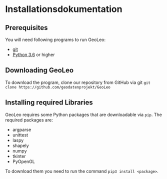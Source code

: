 # Installationsdokumentation

## Prerequisites

You will need following programs to run GeoLeo:
* [git](https://git-scm.com)
* [Python 3.6](https://python.org) or higher

## Downloading GeoLeo

To download the program, clone our repository from GitHub via git
`git clone https://github.com/geodatenprojekt/GeoLeo`

## Installing required Libraries

GeoLeo requires some Python packages that are downloadable via `pip`. The required packages are:
* argparse
* unittest
* laspy
* shapely
* numpy
* tkinter
* PyOpenGL

To download them you need to run the command `pip3 install <package>`.
